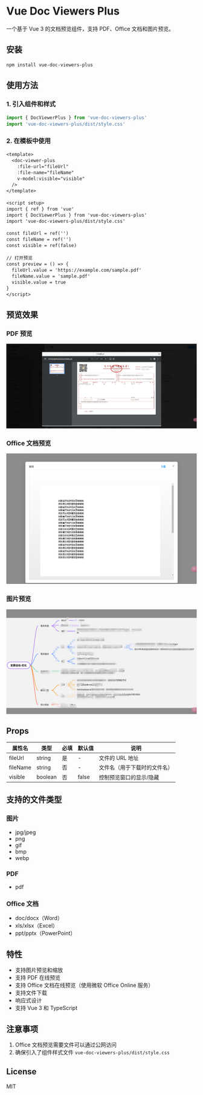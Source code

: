 # Vue Doc Viewers Plus

一个基于 Vue 3 的文档预览组件，支持 PDF、Office 文档和图片预览。

## 安装

```bash
npm install vue-doc-viewers-plus
```

## 使用方法

### 1. 引入组件和样式

```js
import { DocViewerPlus } from 'vue-doc-viewers-plus'
import 'vue-doc-viewers-plus/dist/style.css'
```

### 2. 在模板中使用

```vue
<template>
  <doc-viewer-plus
    :file-url="fileUrl"
    :file-name="fileName"
    v-model:visible="visible"
  />
</template>

<script setup>
import { ref } from 'vue'
import { DocViewerPlus } from 'vue-doc-viewers-plus'
import 'vue-doc-viewers-plus/dist/style.css'

const fileUrl = ref('')
const fileName = ref('')
const visible = ref(false)

// 打开预览
const preview = () => {
  fileUrl.value = 'https://example.com/sample.pdf'
  fileName.value = 'sample.pdf'
  visible.value = true
}
</script>
```

## 预览效果

### PDF 预览
![PDF预览](./images/pdf-preview.png)

### Office 文档预览
![Office预览](./images/office-preview.png)

### 图片预览
![图片预览](./images/image-preview.png)

## Props

| 属性名 | 类型 | 必填 | 默认值 | 说明 |
|--------|------|------|--------|------|
| fileUrl | string | 是 | - | 文件的 URL 地址 |
| fileName | string | 否 | - | 文件名（用于下载时的文件名） |
| visible | boolean | 否 | false | 控制预览窗口的显示/隐藏 |

## 支持的文件类型

### 图片
- jpg/jpeg
- png
- gif
- bmp
- webp

### PDF
- pdf

### Office 文档
- doc/docx（Word）
- xls/xlsx（Excel）
- ppt/pptx（PowerPoint）

## 特性
- 支持图片预览和缩放
- 支持 PDF 在线预览
- 支持 Office 文档在线预览（使用微软 Office Online 服务）
- 支持文件下载
- 响应式设计
- 支持 Vue 3 和 TypeScript

## 注意事项
1. Office 文档预览需要文件可以通过公网访问
2. 确保引入了组件样式文件 `vue-doc-viewers-plus/dist/style.css`

## License

MIT

